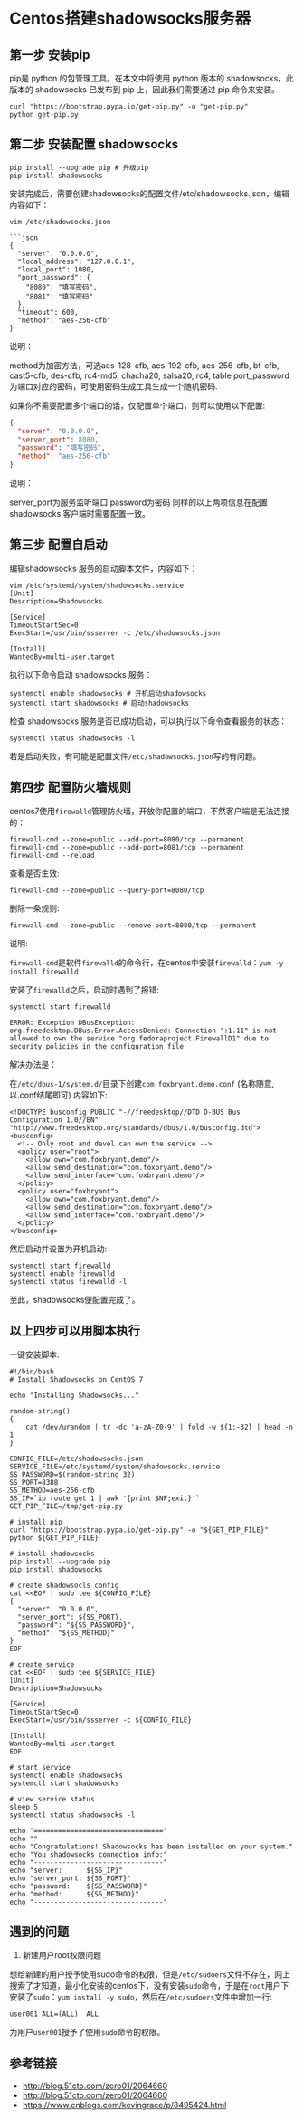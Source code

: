 # Centos搭建shadowsocks服务器

## 第一步 安装pip

pip是 python 的包管理工具。在本文中将使用 python 版本的 shadowsocks，此版本的 shadowsocks 已发布到 pip 上，因此我们需要通过 pip 命令来安装。

```shell
curl "https://bootstrap.pypa.io/get-pip.py" -o "get-pip.py"
python get-pip.py
```

## 第二步 安装配置 shadowsocks

```shell
pip install --upgrade pip # 升级pip
pip install shadowsocks
```

安装完成后，需要创建shadowsocks的配置文件/etc/shadowsocks.json，编辑内容如下：

```shell
vim /etc/shadowsocks.json
 
```json
{
  "server": "0.0.0.0",
  "local_address": "127.0.0.1",
  "local_port": 1080,
  "port_password": {
    "8080": "填写密码",
    "8081": "填写密码"
  },
  "timeout": 600,
  "method": "aes-256-cfb"
}
```

说明：

method为加密方法，可选aes-128-cfb, aes-192-cfb, aes-256-cfb, bf-cfb, cast5-cfb, des-cfb, rc4-md5, chacha20, salsa20, rc4, table
port_password为端口对应的密码，可使用密码生成工具生成一个随机密码.

如果你不需要配置多个端口的话，仅配置单个端口，则可以使用以下配置:

```json
{
  "server": "0.0.0.0",
  "server_port": 8080,
  "password": "填写密码",
  "method": "aes-256-cfb"
}
```

说明：

server_port为服务监听端口
password为密码
同样的以上两项信息在配置 shadowsocks 客户端时需要配置一致。

## 第三步 配置自启动

编辑shadowsocks 服务的启动脚本文件，内容如下：

```shell
vim /etc/systemd/system/shadowsocks.service
[Unit]
Description=Shadowsocks

[Service]
TimeoutStartSec=0
ExecStart=/usr/bin/ssserver -c /etc/shadowsocks.json

[Install]
WantedBy=multi-user.target
```

执行以下命令启动 shadowsocks 服务：

```shell
systemctl enable shadowsocks # 开机启动shadowsocks
systemctl start shadowsocks # 启动shadowsocks
```

检查 shadowsocks 服务是否已成功启动，可以执行以下命令查看服务的状态：

```shell
systemctl status shadowsocks -l
```

若是启动失败，有可能是配置文件`/etc/shadowsocks.json`写的有问题。

## 第四步 配置防火墙规则

centos7使用`firewalld`管理防火墙，开放你配置的端口，不然客户端是无法连接的：

```shell
firewall-cmd --zone=public --add-port=8080/tcp --permanent
firewall-cmd --zone=public --add-port=8081/tcp --permanent
firewall-cmd --reload
```

查看是否生效:

```shell
firewall-cmd --zone=public --query-port=8080/tcp
```

删除一条规则:

```shell
firewall-cmd --zone=public --remove-port=8080/tcp --permanent
```

说明:

`firewall-cmd`是软件`firewalld`的命令行，在centos中安装`firewalld`：`yum -y install firewalld`

安装了`firewalld`之后，启动时遇到了报错:

```shell
systemctl start firewalld
```

```shell
ERROR: Exception DBusException: org.freedesktop.DBus.Error.AccessDenied: Connection ":1.11" is not allowed to own the service "org.fedoraproject.FirewallD1" due to
security policies in the configuration file
```

解决办法是：

在`/etc/dbus-1/system.d/`目录下创建`com.foxbryant.demo.conf` (名称随意,以.conf结尾即可) 内容如下:

```shell
<!DOCTYPE busconfig PUBLIC "-//freedesktop//DTD D-BUS Bus Configuration 1.0//EN" "http://www.freedesktop.org/standards/dbus/1.0/busconfig.dtd">
<busconfig>
  <!-- Only root and devel can own the service -->
  <policy user="root">
    <allow own="com.foxbryant.demo"/>
    <allow send_destination="com.foxbryant.demo"/>
    <allow send_interface="com.foxbryant.demo"/>
  </policy>
  <policy user="foxbryant">
    <allow own="com.foxbryant.demo"/>
    <allow send_destination="com.foxbryant.demo"/>
    <allow send_interface="com.foxbryant.demo"/>
  </policy>
</busconfig>
```

然后启动并设置为开机启动:

```shell
systemctl start firewalld
systemctl enable firewalld
systemctl status firewalld -l
```

至此，shadowsocks便配置完成了。

## 以上四步可以用脚本执行

一键安装脚本:

```shell
#!/bin/bash
# Install Shadowsocks on CentOS 7

echo "Installing Shadowsocks..."

random-string()
{
    cat /dev/urandom | tr -dc 'a-zA-Z0-9' | fold -w ${1:-32} | head -n 1
}

CONFIG_FILE=/etc/shadowsocks.json
SERVICE_FILE=/etc/systemd/system/shadowsocks.service
SS_PASSWORD=$(random-string 32)
SS_PORT=8388
SS_METHOD=aes-256-cfb
SS_IP=`ip route get 1 | awk '{print $NF;exit}'`
GET_PIP_FILE=/tmp/get-pip.py

# install pip
curl "https://bootstrap.pypa.io/get-pip.py" -o "${GET_PIP_FILE}"
python ${GET_PIP_FILE}

# install shadowsocks
pip install --upgrade pip
pip install shadowsocks

# create shadowsocls config
cat <<EOF | sudo tee ${CONFIG_FILE}
{
  "server": "0.0.0.0",
  "server_port": ${SS_PORT},
  "password": "${SS_PASSWORD}",
  "method": "${SS_METHOD}"
}
EOF

# create service
cat <<EOF | sudo tee ${SERVICE_FILE}
[Unit]
Description=Shadowsocks

[Service]
TimeoutStartSec=0
ExecStart=/usr/bin/ssserver -c ${CONFIG_FILE}

[Install]
WantedBy=multi-user.target
EOF

# start service
systemctl enable shadowsocks
systemctl start shadowsocks

# view service status
sleep 5
systemctl status shadowsocks -l

echo "================================"
echo ""
echo "Congratulations! Shadowsocks has been installed on your system."
echo "You shadowsocks connection info:"
echo "--------------------------------"
echo "server:      ${SS_IP}"
echo "server_port: ${SS_PORT}"
echo "password:    ${SS_PASSWORD}"
echo "method:      ${SS_METHOD}"
echo "--------------------------------"
```

## 遇到的问题

1. 新建用户root权限问题

想给新建的用户授予使用sudo命令的权限，但是`/etc/sudoers`文件不存在，网上搜索了才知道，最小化安装的centos下，没有安装`sudo`命令，于是在`root`用户下安装了`sudo`：`yum install -y sudo`，然后在`/etc/sudoers`文件中增加一行:

```shell
user001 ALL=(ALL)  ALL
```

为用户`user001`授予了使用`sudo`命令的权限。

## 参考链接

- http://blog.51cto.com/zero01/2064660
- http://blog.51cto.com/zero01/2064660
- https://www.cnblogs.com/kevingrace/p/8495424.html
